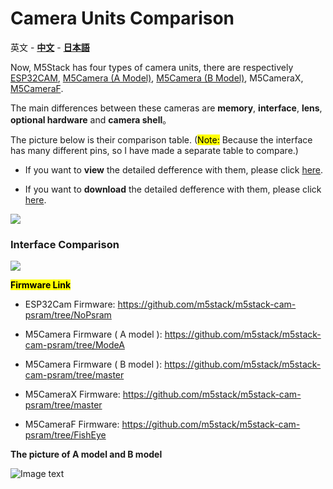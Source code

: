 # Camera Units Comparison

英文 - **[中文](https://github.com/m5stack/M5-Schematic/blob/master/Units/m5camera/CameraComparison_zh_CN.md)** - **[日本語](https://github.com/m5stack/M5-Schematic/blob/master/Units/m5camera/CameraComparison_ja.md)**

Now, M5Stack has four types of camera units, there are respectively [ESP32CAM](https://docs.m5stack.com/#/en/unit/esp32cam), [M5Camera (A Model)](https://docs.m5stack.com/#/en/unit/m5camera), [M5Camera (B Model)](https://docs.m5stack.com/#/en/unit/m5camera), M5CameraX, [M5CameraF](https://docs.m5stack.com/#/en/unit/m5camera_f).

The main differences between these cameras are **memory**, **interface**, **lens**, **optional hardware** and **camera shell**。

The picture below is their comparison table. (<mark>Note:</mark> Because the interface has many different pins, so I have made a separate table to compare.)

- If you want to **view** the detailed defference with them, please click [here](https://shimo.im/sheets/gP96C8YTdyjGgKQC).

- If you want to **download** the detailed defference with them, please click [here](https://github.com/m5stack/M5-Schematic/blob/master/Units/m5camera/M5%20Camera%20Detailed%20Comparison.xlsx).

<img src="https://m5stack.oss-cn-shenzhen.aliyuncs.com/image/m5-docs_table/camera_comparison/camera_main_comparison_en.png">

### Interface Comparison

<img src="https://m5stack.oss-cn-shenzhen.aliyuncs.com/image/m5-docs_table/camera_comparison/CameraPinComparison_en.png">


**<mark>Firmware Link</mark>**

- ESP32Cam Firmware: https://github.com/m5stack/m5stack-cam-psram/tree/NoPsram

- M5Camera Firmware ( A model ): https://github.com/m5stack/m5stack-cam-psram/tree/ModeA

- M5Camera Firmware ( B model ): https://github.com/m5stack/m5stack-cam-psram/tree/master

- M5CameraX Firmware: https://github.com/m5stack/m5stack-cam-psram/tree/master

- M5CameraF Firmware: https://github.com/m5stack/m5stack-cam-psram/tree/FishEye

**The picture of A model and B model**

![Image text](https://github.com/m5stack/M5-Schematic/blob/master/Units/m5camera/diff_A_B.png)
